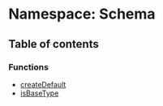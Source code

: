 # Namespace: Schema

## Table of contents

### Functions

* [createDefault](/auto-docs/editor/functions/Schema.createDefault.md)
* [isBaseType](/auto-docs/editor/functions/Schema.isBaseType.md)
